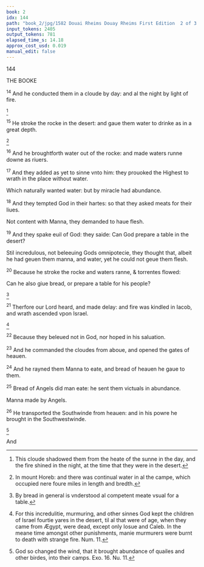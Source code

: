 ```yaml
---
book: 2
idx: 144
path: "book_2/jpg/1582 Douai Rheims Douay Rheims First Edition  2 of 3 1610 Old Testament.pdf-144.jpg"
input_tokens: 2405
output_tokens: 781
elapsed_time_s: 14.18
approx_cost_usd: 0.019
manual_edit: false
---
```

144

THE BOOKE

<sup>14</sup> And he conducted them in a cloude by day: and al the night by light of fire.

[^1]

<sup>15</sup> He stroke the rocke in the desert: and gaue them water to drinke as in a great depth.

[^2]

<sup>16</sup> And he broughtforth water out of the rocke: and made waters runne downe as riuers.

<sup>17</sup> And they added as yet to sinne vnto him: they prouoked the Highest to wrath in the place without water.

<aside>Which naturally wanted water: but by miracle had abundance.</aside>

<sup>18</sup> And they tempted God in their hartes: so that they asked meats for their liues.

<aside>Not content with Manna, they demanded to haue flesh.</aside>

<sup>19</sup> And they spake euil of God: they saide: Can God prepare a table in the desert?

<aside>Stil incredulous, not beleeuing Gods omnipotecie, they thought that, albeit he had geuen them manna, and water, yet he could not geue them flesh.</aside>

<sup>20</sup> Because he stroke the rocke and waters ranne, & torrentes flowed:

Can he also giue bread, or prepare a table for his people?

[^3]

<sup>21</sup> Therfore our Lord heard, and made delay: and fire was kindled in Iacob, and wrath ascended vpon Israel.

[^4]

<sup>22</sup> Because they beleued not in God, nor hoped in his saluation.

<sup>23</sup> And he commanded the cloudes from aboue, and opened the gates of heauen.

<sup>24</sup> And he rayned them Manna to eate, and bread of heauen he gaue to them.

<sup>25</sup> Bread of Angels did man eate: he sent them victuals in abundance.

<aside>Manna made by Angels.</aside>

<sup>26</sup> He transported the Southwinde from heauen: and in his powre he brought in the Southwestwinde.

[^5]

And

[^1]: This cloude shadowed them from the heate of the sunne in the day, and the fire shined in the night, at the time that they were in the desert.

[^2]: In mount Horeb: and there was continual water in al the campe, which occupied nere foure miles in length and bredth.

[^3]: By bread in general is vnderstood al competent meate vsual for a table.

[^4]: For this incredulitie, murmuring, and other sinnes God kept the children of Israel fourtie yares in the desert, til al that were of age, when they came from Ægypt, were dead, except only Iosue and Caleb. In the meane time amongst other punishments, manie murmurers were burnt to death with strange fire. Num. 11.

[^5]: God so changed the wind, that it brought abundance of quailes and other birdes, into their camps. Exo. 16. Nu. 11.